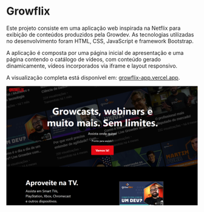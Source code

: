 # Growflix

Este projeto consiste em uma aplicação web inspirada na Netflix para exibição de conteúdos produzidos pela Growdev. As tecnologias utilizadas no desenvolvimento foram HTML, CSS, JavaScript e framework Bootstrap.

A aplicação é composta por uma página inicial de apresentação e uma página contendo o catálogo de vídeos, com conteúdo gerado dinamicamente, vídeos incorporados via iframe e layout responsivo.

A visualização completa está disponível em: [growflix-app.vercel.app](https://growflix-app.vercel.app/).

![Preview](./assets/images/preview.png)
